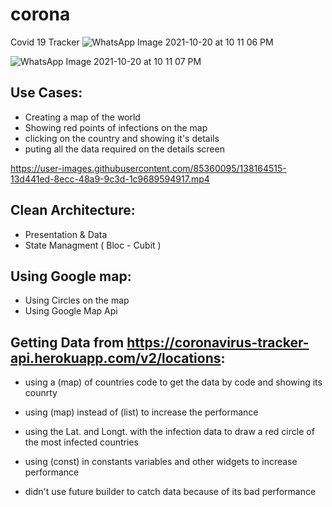 # corona

Covid 19 Tracker
![WhatsApp Image 2021-10-20 at 10 11 06 PM](https://user-images.githubusercontent.com/85360095/138164809-839406d7-935a-4e3d-8501-53fd9c5347a7.jpeg)

![WhatsApp Image 2021-10-20 at 10 11 07 PM](https://user-images.githubusercontent.com/85360095/138164840-d60b34fa-9a98-499f-b927-a1f52ff5e531.jpeg)


## Use Cases:
- Creating a map of the world
- Showing red points of infections on the map
- clicking on the country and showing it's details
- puting all the data required on the details screen



https://user-images.githubusercontent.com/85360095/138164515-13d441ed-8ecc-48a9-9c3d-1c9689594917.mp4



## Clean Architecture:
- Presentation & Data
- State Managment ( Bloc - Cubit )

## Using Google map:
- Using Circles on the map 
- Using Google Map Api
## Getting Data from https://coronavirus-tracker-api.herokuapp.com/v2/locations:
- using a (map) of countries code to get the data by code and showing its counrty
- using (map) instead of (list) to increase the performance 
- using the Lat. and Longt. with the infection data to draw a red circle of the most infected countries

- using (const) in constants variables and other widgets to increase performance
- didn't use future builder to catch data because of its bad performance

